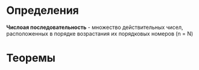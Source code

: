 # Определения

**Числоая последовательность** - множество действительных чисел, расположенных в порядке возрастания их порядковых номеров (n = N)



# Теоремы